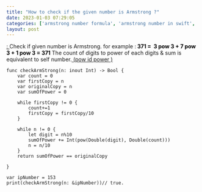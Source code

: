 ```yaml
---
title: "How to check if the given number is Armstrong ?"
date: 2023-01-03 07:29:05
categories: ['armstrong number formula', 'armstrong number in swift', 'Array-Strings']
layout: post
---
```


<!-- wp:paragraph -->
<a href="https://www.geeksforgeeks.org/program-for-armstrong-numbers/" target="_blank" rel="noopener" title="">: </a>Check if given number is Armstrong. for example :<strong> <mark style="background-color:rgba(0, 0, 0, 0)" class="has-inline-color has-ast-global-color-1-color">371 =  3 pow 3 + 7 <strong><mark style="background-color:rgba(0, 0, 0, 0)" class="has-inline-color has-ast-global-color-1-color">pow</mark></strong> 3 + 1 <strong><mark style="background-color:rgba(0, 0, 0, 0)" class="has-inline-color has-ast-global-color-1-color">pow</mark> </strong>3 = 371</mark></strong>  The count of digits to power of each digits & sum is equivalent to self number.<a href="https://developer.apple.com/documentation/foundation/1779833-pow" target="_blank" rel="noopener" title=""> (pow id power )</a>


<!-- /wp:paragraph -->

<!-- wp:code -->
<pre class="wp-block-code"><code lang="swift" class="language-swift">func checkArmStrong(n: inout Int) -> Bool {
    var count = 0
    var firstCopy = n
    var originalCopy = n
    var sumOfPower = 0
    
    while firstCopy != 0 {
        count+=1
        firstCopy = firstCopy/10
    }
    
    while n != 0 {
        let digit = n%10
        sumOfPower += Int(pow(Double(digit), Double(count)))
        n = n/10
    }
    return sumOfPower == originalCopy
    
}

var ipNumber = 153
print(checkArmStrong(n: &ipNumber))// true.</code></pre>
<!-- /wp:code -->